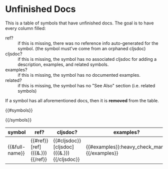 # Unfinished Docs

This is a table of symbols that have unfinished docs.  The goal is to have every column filled:

 <dl>

<dt>ref?</dt>
<dd>
if this is missing, there was no reference info auto-generated for the symbol. (the symbol must've come from an orphaned cljsdoc)
</dd>

<dt>cljsdoc?</dt>
<dd>
if this is missing, the symbol has no associated cljsdoc for adding a description, examples, and related symbols.
</dd>

<dt>examples?</dt>
<dd>
if this is missing, the symbol has no documented examples.
</dd>

<dt>related?</dt>
<dd>
if this is missing, the symbol has no "See Also" section (i.e. related symbols)
</dd>

</dl>

If a symbol has all aforementioned docs, then it is __removed__ from the table.

 <table>
<thead><tr>
<th>symbol</th>
<th>ref?</th>
<th>cljsdoc?</th>
<th>examples?</th>
<th>related?</th>
</tr></thead>

{{#symbols}}
<tr>
<td>{{&full-name}}</td>
<td>{{#ref}}[ref]({{&.}}){{/ref}}</td>
<td>{{#cljsdoc}}[cljsdoc]({{&.}}){{/cljsdoc}}</td>
<td>{{#examples}}:heavy_check_mark:{{/examples}}</td>
<td>{{#related}}:heavy_check_mark:{{/related}}</td>
</tr>
{{/symbols}}

</table>

